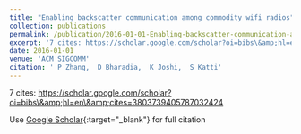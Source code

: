 ```yaml
---
title: "Enabling backscatter communication among commodity wifi radios"
collection: publications
permalink: /publication/2016-01-01-Enabling-backscatter-communication-among-commodity-wifi-radios
excerpt: '7 cites: https://scholar.google.com/scholar?oi=bibs\&amp;hl=en\&amp;cites=3803739405787032424'
date: 2016-01-01
venue: 'ACM SIGCOMM'
citation: ' P Zhang,  D Bharadia,  K Joshi,  S Katti'
---
```

7 cites: https://scholar.google.com/scholar?oi=bibs\&amp;hl=en\&amp;cites=3803739405787032424

Use [Google Scholar](https://scholar.google.com/scholar?q=Enabling+backscatter+communication+among+commodity+wifi+radios){:target="_blank"} for full citation